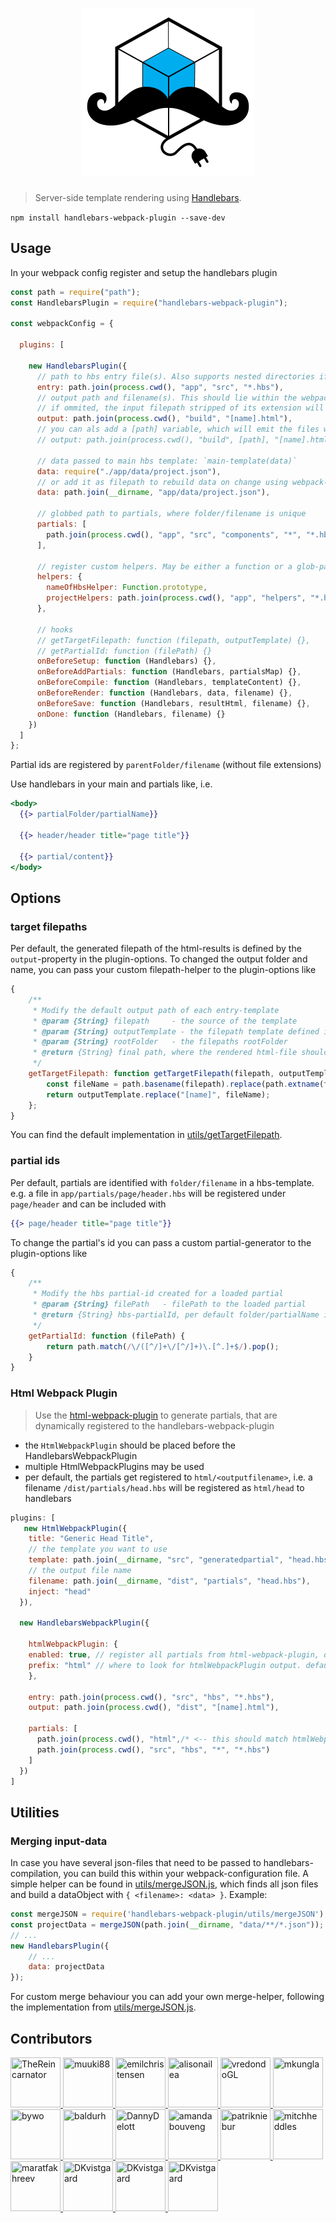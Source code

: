 <h1 align="center"><img src="./docs/hbs-wp-plugin.png" width="276" alt="handlebars webpack plugin"></h1>

> Server-side template rendering using [Handlebars](http://handlebarsjs.com/).


`npm install handlebars-webpack-plugin --save-dev`


## Usage

In your webpack config register and setup the handlebars plugin

```javascript
const path = require("path");
const HandlebarsPlugin = require("handlebars-webpack-plugin");

const webpackConfig = {

  plugins: [

    new HandlebarsPlugin({
      // path to hbs entry file(s). Also supports nested directories if write path.join(process.cwd(), "app", "src", "**", "*.hbs"),
      entry: path.join(process.cwd(), "app", "src", "*.hbs"),
      // output path and filename(s). This should lie within the webpacks output-folder
      // if ommited, the input filepath stripped of its extension will be used
      output: path.join(process.cwd(), "build", "[name].html"),
      // you can als add a [path] variable, which will emit the files with their relative path, like
      // output: path.join(process.cwd(), "build", [path], "[name].html"),
      
      // data passed to main hbs template: `main-template(data)`
      data: require("./app/data/project.json"),
      // or add it as filepath to rebuild data on change using webpack-dev-server
      data: path.join(__dirname, "app/data/project.json"),

      // globbed path to partials, where folder/filename is unique
      partials: [
        path.join(process.cwd(), "app", "src", "components", "*", "*.hbs")
      ],

      // register custom helpers. May be either a function or a glob-pattern
      helpers: {
        nameOfHbsHelper: Function.prototype,
        projectHelpers: path.join(process.cwd(), "app", "helpers", "*.helper.js")
      },

      // hooks
      // getTargetFilepath: function (filepath, outputTemplate) {},
      // getPartialId: function (filePath) {}
      onBeforeSetup: function (Handlebars) {},
      onBeforeAddPartials: function (Handlebars, partialsMap) {},
      onBeforeCompile: function (Handlebars, templateContent) {},
      onBeforeRender: function (Handlebars, data, filename) {},
      onBeforeSave: function (Handlebars, resultHtml, filename) {},
      onDone: function (Handlebars, filename) {}
    })
  ]
};
```

Partial ids are registered by `parentFolder/filename` (without file extensions)

Use handlebars in your main and partials like, i.e.

```hbs
<body>
  {{> partialFolder/partialName}}

  {{> header/header title="page title"}}

  {{> partial/content}}
</body>
```


## Options

### target filepaths

Per default, the generated filepath of the html-results is defined by the `output`-property in the plugin-options. To changed the output folder and name, you can pass your custom filepath-helper to the plugin-options like

```javascript
{
    /**
     * Modify the default output path of each entry-template
     * @param {String} filepath     - the source of the template
     * @param {String} outputTemplate - the filepath template defined in `output`
     * @param {String} rootFolder   - the filepaths rootFolder
     * @return {String} final path, where the rendered html-file should be saved
     */
    getTargetFilepath: function getTargetFilepath(filepath, outputTemplate, rootFolder) {
        const fileName = path.basename(filepath).replace(path.extname(filepath), "");
        return outputTemplate.replace("[name]", fileName);
    };
}
```

You can find the default implementation in [utils/getTargetFilepath](./utils/getTargetFilepath.js).


### partial ids

Per default, partials are identified with `folder/filename` in a hbs-template. e.g. a file in `app/partials/page/header.hbs` will be registered under `page/header` and can be included with

```hbs
{{> page/header title="page title"}}
```

To change the partial's id you can pass a custom partial-generator to the plugin-options like

```javascript
{
    /**
     * Modify the hbs partial-id created for a loaded partial
     * @param {String} filePath   - filePath to the loaded partial
     * @return {String} hbs-partialId, per default folder/partialName is used
     */
    getPartialId: function (filePath) {
        return path.match(/\/([^/]+\/[^/]+)\.[^.]+$/).pop();
    }
}
```



### Html Webpack Plugin

> Use the [html-webpack-plugin](https://github.com/jantimon/html-webpack-plugin) to generate partials, that are
> dynamically registered to the handlebars-webpack-plugin

- the `HtmlWebpackPlugin` should be placed before the HandlebarsWebpackPlugin
- multiple HtmlWebpackPlugins may be used
- per default, the partials get registered to `html/<outputfilename>`, i.e. a filename `/dist/partials/head.hbs` will be registered as `html/head` to handlebars


```js
plugins: [
   new HtmlWebpackPlugin({
    title: "Generic Head Title",
    // the template you want to use
    template: path.join(__dirname, "src", "generatedpartial", "head.hbs"),
    // the output file name
    filename: path.join(__dirname, "dist", "partials", "head.hbs"),
    inject: "head"
  }),

  new HandlebarsWebpackPlugin({

    htmlWebpackPlugin: {
    enabled: true, // register all partials from html-webpack-plugin, defaults to `false`
    prefix: "html" // where to look for htmlWebpackPlugin output. default is "html"
    },

    entry: path.join(process.cwd(), "src", "hbs", "*.hbs"),
    output: path.join(process.cwd(), "dist", "[name].html"),

    partials: [
      path.join(process.cwd(), "html",/* <-- this should match htmlWebpackPlugin.prefix */ "*", "*.hbs"),
      path.join(process.cwd(), "src", "hbs", "*", "*.hbs")
    ]
  })
]
```


## Utilities

### Merging input-data

In case you have several json-files that need to be passed to handlebars-compilation, you can build this within your webpack-configuration file. A simple helper can be found in [utils/mergeJSON.js](./utils/mergeJSON.js), 
which finds all json files and build a dataObject with `{ <filename>: <data> }`. Example:

```js
const mergeJSON = require('handlebars-webpack-plugin/utils/mergeJSON');
const projectData = mergeJSON(path.join(__dirname, "data/**/*.json"));
// ...
new HandlebarsPlugin({
    // ...
    data: projectData
});
```

For custom merge behaviour you can add your own merge-helper, following the implementation from [utils/mergeJSON.js](./utils/mergeJSON.js).


## Contributors

<a href="https://github.com/TheReincarnator">
    <img width="80" height="80" style="max-width:100%;"
        title="TheReincarnator" src="https://avatars0.githubusercontent.com/u/840370?s=460&v=4">
</a>

<a href="https://github.com/muuki88">
    <img width="80" height="80" style="max-width:100%;"
        title="muuki88" src="https://avatars2.githubusercontent.com/u/647727?s=460&v=4">
</a>

<a href="https://github.com/emilchristensen">
    <img width="80" height="80" style="max-width:100%;"
        title="emilchristensen" src="https://avatars3.githubusercontent.com/u/575486?s=460&v=4">
</a>

<a href="https://github.com/alisonailea">
    <img width="80" height="80" style="max-width:100%;"
        title="alisonailea" src="https://avatars2.githubusercontent.com/u/3362490?s=460&v=4">
</a>

<a href="https://github.com/vredondoGL">
    <img width="80" height="80" style="max-width:100%;"
        title="vredondoGL" src="https://avatars3.githubusercontent.com/u/35344609?s=460&v=4">
</a>

<a href="https://github.com/mkungla">
    <img width="80" height="80" style="max-width:100%;"
        title="mkungla" src="https://avatars2.githubusercontent.com/u/15878458?s=460&v=4">
</a>

<a href="https://github.com/bywo">
    <img width="80" height="80" style="max-width:100%;"
        title="bywo" src="https://avatars2.githubusercontent.com/u/1434481?s=460&v=4">
</a>

<a href="https://github.com/baldurh">
    <img width="80" height="80" style="max-width:100%;"
        title="baldurh" src="https://avatars3.githubusercontent.com/u/1823617?s=460&v=4">
</a>

<a href="https://github.com/DannyDelott">
    <img width="80" height="80" style="max-width:100%;"
        title="DannyDelott" src="https://avatars3.githubusercontent.com/u/4524175?s=460&v=4">
</a>

<a href="https://github.com/amandabouveng">
    <img width="80" height="80" style="max-width:100%;"
        title="amandabouveng" src="https://avatars2.githubusercontent.com/u/15197360?s=460&v=4">
</a>

<a href="https://github.com/patrikniebur">
    <img width="80" height="80" style="max-width:100%;"
        title="patrikniebur" src="https://avatars0.githubusercontent.com/u/6452693?s=460&v=4">
</a>

<a href="https://github.com/mitchheddles">
    <img width="80" height="80" style="max-width:100%;"
        title="mitchheddles" src="https://avatars2.githubusercontent.com/u/20656128?s=460&v=4">
</a>

<a href="https://github.com/maratfakhreev">
    <img width="80" height="80" style="max-width:100%;"
        title="maratfakhreev" src="https://avatars0.githubusercontent.com/u/1300497?s=400&v=4">
</a>

<a href="https://github.com/DKvistgaard">
    <img width="80" height="80" style="max-width:100%;"
        title="DKvistgaard" src="https://avatars1.githubusercontent.com/u/1705203?s=460&v=4">
</a>

<a href="https://github.com/queenvictoria">
    <img width="80" height="80" style="max-width:100%;"
        title="DKvistgaard" src="https://avatars1.githubusercontent.com/u/694770?s=460&v=4">
</a>

<a href="https://github.com/abachi">
    <img width="80" height="80" style="max-width:100%;"
        title="DKvistgaard" src="https://avatars1.githubusercontent.com/u/12300606?s=460&v=4">
</a>


